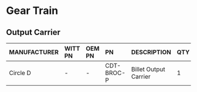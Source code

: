# Gear Train
## Output Carrier

| MANUFACTURER | WITT PN | OEM PN | PN | DESCRIPTION | QTY |
| :- | :- | :- | :- | :- | :- |
| Circle D | - | - | CDT-BROC-P | Billet Output Carrier | 1 |
